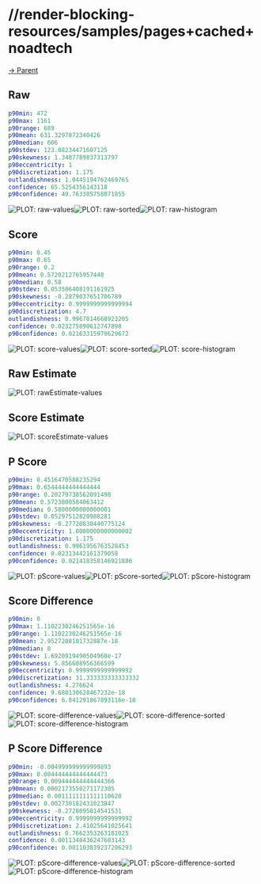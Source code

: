 
# //render-blocking-resources/samples/pages+cached+noadtech

[→ Parent](../..)


## Raw


```yaml
p90min: 472
p90max: 1161
p90range: 689
p90mean: 631.3297872340426
p90median: 606
p90stdev: 123.08234471607125
p90skewness: 1.3487789837313797
p90eccentricity: 1
p90discretization: 1.175
outlandishness: 1.0445194762469765
confidence: 65.5254356143118
p90confidence: 49.763385758071855

```

![PLOT: raw-values](./raw/values.svg)![PLOT: raw-sorted](./raw/sorted.svg)![PLOT: raw-histogram](./raw/histogram.svg)
## Score


```yaml
p90min: 0.45
p90max: 0.65
p90range: 0.2
p90mean: 0.5720212765957448
p90median: 0.58
p90stdev: 0.053506408191161925
p90skewness: -0.2879037651706789
p90eccentricity: 0.9999999999999994
p90discretization: 4.7
outlandishness: 0.9967814668923205
confidence: 0.023275890612747898
p90confidence: 0.02163315979629672

```

![PLOT: score-values](./score/values.svg)![PLOT: score-sorted](./score/sorted.svg)![PLOT: score-histogram](./score/histogram.svg)
## Raw Estimate

![PLOT: rawEstimate-values](./rawEstimate/values.svg)
## Score Estimate

![PLOT: scoreEstimate-values](./scoreEstimate/values.svg)
## P Score


```yaml
p90min: 0.4516470588235294
p90max: 0.6544444444444444
p90range: 0.20279738562091498
p90mean: 0.5723800584063412
p90median: 0.5800000000000001
p90stdev: 0.05297512820988281
p90skewness: -0.27720830440775124
p90eccentricity: 1.0000000000000002
p90discretization: 1.175
outlandishness: 0.9961956763528453
confidence: 0.02313442161379058
p90confidence: 0.021418358146921886

```

![PLOT: pScore-values](./pScore/values.svg)![PLOT: pScore-sorted](./pScore/sorted.svg)![PLOT: pScore-histogram](./pScore/histogram.svg)
## Score Difference


```yaml
p90min: 0
p90max: 1.1102230246251565e-16
p90range: 1.1102230246251565e-16
p90mean: 2.9527208101732887e-18
p90median: 0
p90stdev: 1.6920919490504968e-17
p90skewness: 5.856608956366599
p90eccentricity: 0.9999999999999992
p90discretization: 31.333333333333332
outlandishness: 4.276624
confidence: 9.680130628467232e-18
p90confidence: 6.841291867893116e-18

```

![PLOT: score-difference-values](./score-difference/values.svg)![PLOT: score-difference-sorted](./score-difference/sorted.svg)![PLOT: score-difference-histogram](./score-difference/histogram.svg)
## P Score Difference


```yaml
p90min: -0.004999999999999893
p90max: 0.004444444444444473
p90range: 0.009444444444444366
p90mean: 0.0002173550271172305
p90median: 0.0011111111111110628
p90stdev: 0.002730182431023847
p90skewness: -0.2728095814541531
p90eccentricity: 0.9999999999999992
p90discretization: 2.41025641025641
outlandishness: 0.7662353263181025
confidence: 0.0011348436247683143
p90confidence: 0.001103839237206293

```

![PLOT: pScore-difference-values](./pScore-difference/values.svg)![PLOT: pScore-difference-sorted](./pScore-difference/sorted.svg)![PLOT: pScore-difference-histogram](./pScore-difference/histogram.svg)